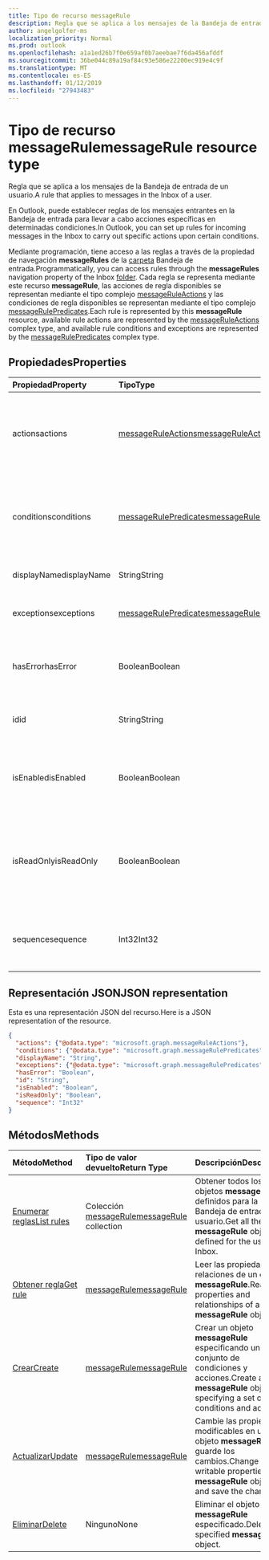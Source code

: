 ```yaml
---
title: Tipo de recurso messageRule
description: Regla que se aplica a los mensajes de la Bandeja de entrada de un usuario.
author: angelgolfer-ms
localization_priority: Normal
ms.prod: outlook
ms.openlocfilehash: a1a1ed26b7f0e659af0b7aeebae7f6da456afddf
ms.sourcegitcommit: 36be044c89a19af84c93e586e22200ec919e4c9f
ms.translationtype: MT
ms.contentlocale: es-ES
ms.lasthandoff: 01/12/2019
ms.locfileid: "27943483"
---
```

# <a name="messagerule-resource-type"></a><span data-ttu-id="66523-103">Tipo de recurso messageRule</span><span class="sxs-lookup"><span data-stu-id="66523-103">messageRule resource type</span></span>


<span data-ttu-id="66523-104">Regla que se aplica a los mensajes de la Bandeja de entrada de un usuario.</span><span class="sxs-lookup"><span data-stu-id="66523-104">A rule that applies to messages in the Inbox of a user.</span></span>

<span data-ttu-id="66523-105">En Outlook, puede establecer reglas de los mensajes entrantes en la Bandeja de entrada para llevar a cabo acciones específicas en determinadas condiciones.</span><span class="sxs-lookup"><span data-stu-id="66523-105">In Outlook, you can set up rules for incoming messages in the Inbox to carry out specific actions upon certain conditions.</span></span> 

<span data-ttu-id="66523-106">Mediante programación, tiene acceso a las reglas a través de la propiedad de navegación **messageRules** de la [carpeta](mailfolder.md) Bandeja de entrada.</span><span class="sxs-lookup"><span data-stu-id="66523-106">Programmatically, you can access rules through the **messageRules** navigation property of the Inbox [folder](mailfolder.md).</span></span> <span data-ttu-id="66523-107">Cada regla se representa mediante este recurso **messageRule**, las acciones de regla disponibles se representan mediante el tipo complejo [messageRuleActions](messageruleactions.md) y las condiciones de regla disponibles se representan mediante el tipo complejo [messageRulePredicates](messagerulepredicates.md).</span><span class="sxs-lookup"><span data-stu-id="66523-107">Each rule is represented by this **messageRule** resource, available rule actions are represented by the [messageRuleActions](messageruleactions.md) complex type, and available rule conditions and exceptions are represented by the [messageRulePredicates](messagerulepredicates.md) complex type.</span></span>


## <a name="properties"></a><span data-ttu-id="66523-108">Propiedades</span><span class="sxs-lookup"><span data-stu-id="66523-108">Properties</span></span>
| <span data-ttu-id="66523-109">Propiedad</span><span class="sxs-lookup"><span data-stu-id="66523-109">Property</span></span>     | <span data-ttu-id="66523-110">Tipo</span><span class="sxs-lookup"><span data-stu-id="66523-110">Type</span></span>   |<span data-ttu-id="66523-111">Descripción</span><span class="sxs-lookup"><span data-stu-id="66523-111">Description</span></span>|
|:---------------|:--------|:----------|
| <span data-ttu-id="66523-112">actions</span><span class="sxs-lookup"><span data-stu-id="66523-112">actions</span></span> | [<span data-ttu-id="66523-113">messageRuleActions</span><span class="sxs-lookup"><span data-stu-id="66523-113">messageRuleActions</span></span>](messageruleactions.md) | <span data-ttu-id="66523-114">Acciones que se van a realizar en un mensaje cuando se cumplan las condiciones correspondientes.</span><span class="sxs-lookup"><span data-stu-id="66523-114">Actions to be taken on a message when the corresponding conditions are fulfilled.</span></span> |
| <span data-ttu-id="66523-115">conditions</span><span class="sxs-lookup"><span data-stu-id="66523-115">conditions</span></span> | [<span data-ttu-id="66523-116">messageRulePredicates</span><span class="sxs-lookup"><span data-stu-id="66523-116">messageRulePredicates</span></span>](messagerulepredicates.md) | <span data-ttu-id="66523-117">Condiciones que, cuando se cumplan, activarán las acciones correspondientes a esa regla.</span><span class="sxs-lookup"><span data-stu-id="66523-117">Conditions that when fulfilled, will trigger the corresponding actions for that rule.</span></span> |
| <span data-ttu-id="66523-118">displayName</span><span class="sxs-lookup"><span data-stu-id="66523-118">displayName</span></span> | <span data-ttu-id="66523-119">String</span><span class="sxs-lookup"><span data-stu-id="66523-119">String</span></span> | <span data-ttu-id="66523-120">Nombre para mostrar de la regla.</span><span class="sxs-lookup"><span data-stu-id="66523-120">The display name of the rule.</span></span> |
| <span data-ttu-id="66523-121">exceptions</span><span class="sxs-lookup"><span data-stu-id="66523-121">exceptions</span></span> | [<span data-ttu-id="66523-122">messageRulePredicates</span><span class="sxs-lookup"><span data-stu-id="66523-122">messageRulePredicates</span></span>](messagerulepredicates.md) | <span data-ttu-id="66523-123">Condiciones de excepción de la regla.</span><span class="sxs-lookup"><span data-stu-id="66523-123">Exception conditions for the rule.</span></span> |
| <span data-ttu-id="66523-124">hasError</span><span class="sxs-lookup"><span data-stu-id="66523-124">hasError</span></span> | <span data-ttu-id="66523-125">Boolean</span><span class="sxs-lookup"><span data-stu-id="66523-125">Boolean</span></span> | <span data-ttu-id="66523-126">Indica si la regla es una condición de error.</span><span class="sxs-lookup"><span data-stu-id="66523-126">Indicates whether the rule is in an error condition.</span></span> <span data-ttu-id="66523-127">Solo lectura.</span><span class="sxs-lookup"><span data-stu-id="66523-127">Read-only.</span></span> |
| <span data-ttu-id="66523-128">id</span><span class="sxs-lookup"><span data-stu-id="66523-128">id</span></span> |<span data-ttu-id="66523-129">String</span><span class="sxs-lookup"><span data-stu-id="66523-129">String</span></span>|<span data-ttu-id="66523-130">Identificador único de la regla.</span><span class="sxs-lookup"><span data-stu-id="66523-130">The unique identifier of the rule.</span></span> <span data-ttu-id="66523-131">Solo lectura.</span><span class="sxs-lookup"><span data-stu-id="66523-131">Read-only.</span></span>|
| <span data-ttu-id="66523-132">isEnabled</span><span class="sxs-lookup"><span data-stu-id="66523-132">isEnabled</span></span> | <span data-ttu-id="66523-133">Boolean</span><span class="sxs-lookup"><span data-stu-id="66523-133">Boolean</span></span> | <span data-ttu-id="66523-134">Indica si la regla está habilitada para que se aplique a los mensajes.</span><span class="sxs-lookup"><span data-stu-id="66523-134">Indicates whether the rule is enabled to be applied to messages.</span></span> |
| <span data-ttu-id="66523-135">isReadOnly</span><span class="sxs-lookup"><span data-stu-id="66523-135">isReadOnly</span></span> | <span data-ttu-id="66523-136">Boolean</span><span class="sxs-lookup"><span data-stu-id="66523-136">Boolean</span></span> | <span data-ttu-id="66523-137">Indica si la regla es de solo lectura y la API de REST de reglas no la puede modificar ni eliminar.</span><span class="sxs-lookup"><span data-stu-id="66523-137">Indicates if the rule is read-only and cannot be modified or deleted by the rules REST API.</span></span> |
| <span data-ttu-id="66523-138">sequence</span><span class="sxs-lookup"><span data-stu-id="66523-138">sequence</span></span> | <span data-ttu-id="66523-139">Int32</span><span class="sxs-lookup"><span data-stu-id="66523-139">Int32</span></span> | <span data-ttu-id="66523-140">Indica el orden en que se ejecuta la regla entre otras reglas.</span><span class="sxs-lookup"><span data-stu-id="66523-140">Indicates the order in which the rule is executed, among other rules.</span></span> |


## <a name="json-representation"></a><span data-ttu-id="66523-141">Representación JSON</span><span class="sxs-lookup"><span data-stu-id="66523-141">JSON representation</span></span>
<span data-ttu-id="66523-142">Esta es una representación JSON del recurso.</span><span class="sxs-lookup"><span data-stu-id="66523-142">Here is a JSON representation of the resource.</span></span>

<!-- {
  "blockType": "resource",
  "optionalProperties": [
   ],
   "baseType": "microsoft.graph.entity",
  "@odata.type": "microsoft.graph.messageRule"
}-->

```json
{
  "actions": {"@odata.type": "microsoft.graph.messageRuleActions"},
  "conditions": {"@odata.type": "microsoft.graph.messageRulePredicates"},
  "displayName": "String",
  "exceptions": {"@odata.type": "microsoft.graph.messageRulePredicates"},
  "hasError": "Boolean",
  "id": "String",
  "isEnabled": "Boolean",
  "isReadOnly": "Boolean",
  "sequence": "Int32"
}

```

## <a name="methods"></a><span data-ttu-id="66523-143">Métodos</span><span class="sxs-lookup"><span data-stu-id="66523-143">Methods</span></span>
| <span data-ttu-id="66523-144">Método</span><span class="sxs-lookup"><span data-stu-id="66523-144">Method</span></span>           | <span data-ttu-id="66523-145">Tipo de valor devuelto</span><span class="sxs-lookup"><span data-stu-id="66523-145">Return Type</span></span>    |<span data-ttu-id="66523-146">Descripción</span><span class="sxs-lookup"><span data-stu-id="66523-146">Description</span></span>|
|:---------------|:--------|:----------|
|[<span data-ttu-id="66523-147">Enumerar reglas</span><span class="sxs-lookup"><span data-stu-id="66523-147">List rules</span></span>](../api/mailfolder-list-messagerules.md) | <span data-ttu-id="66523-148">Colección [messageRule](messagerule.md)</span><span class="sxs-lookup"><span data-stu-id="66523-148">[messageRule](messagerule.md) collection</span></span> |<span data-ttu-id="66523-149">Obtener todos los objetos **messageRule** definidos para la Bandeja de entrada del usuario.</span><span class="sxs-lookup"><span data-stu-id="66523-149">Get all the **messageRule** objects defined for the user's Inbox.</span></span>|
|[<span data-ttu-id="66523-150">Obtener regla</span><span class="sxs-lookup"><span data-stu-id="66523-150">Get rule</span></span>](../api/messagerule-get.md) | [<span data-ttu-id="66523-151">messageRule</span><span class="sxs-lookup"><span data-stu-id="66523-151">messageRule</span></span>](messagerule.md) |<span data-ttu-id="66523-152">Leer las propiedades y relaciones de un objeto **messageRule**.</span><span class="sxs-lookup"><span data-stu-id="66523-152">Read the properties and relationships of a **messageRule** object.</span></span>|
|[<span data-ttu-id="66523-153">Crear</span><span class="sxs-lookup"><span data-stu-id="66523-153">Create</span></span>](../api/mailfolder-post-messagerules.md) | [<span data-ttu-id="66523-154">messageRule</span><span class="sxs-lookup"><span data-stu-id="66523-154">messageRule</span></span>](messagerule.md) |<span data-ttu-id="66523-155">Crear un objeto **messageRule** especificando un conjunto de condiciones y acciones.</span><span class="sxs-lookup"><span data-stu-id="66523-155">Create a **messageRule** object by specifying a set of conditions and actions.</span></span>|
|[<span data-ttu-id="66523-156">Actualizar</span><span class="sxs-lookup"><span data-stu-id="66523-156">Update</span></span>](../api/messagerule-update.md) | [<span data-ttu-id="66523-157">messageRule</span><span class="sxs-lookup"><span data-stu-id="66523-157">messageRule</span></span>](messagerule.md) |<span data-ttu-id="66523-158">Cambie las propiedades modificables en un objeto **messageRule** y guarde los cambios.</span><span class="sxs-lookup"><span data-stu-id="66523-158">Change writable properties on a **messageRule** object and save the changes.</span></span> |
|[<span data-ttu-id="66523-159">Eliminar</span><span class="sxs-lookup"><span data-stu-id="66523-159">Delete</span></span>](../api/messagerule-delete.md) | <span data-ttu-id="66523-160">Ninguno</span><span class="sxs-lookup"><span data-stu-id="66523-160">None</span></span> |<span data-ttu-id="66523-161">Eliminar el objeto **messageRule** especificado.</span><span class="sxs-lookup"><span data-stu-id="66523-161">Delete the specified **messageRule** object.</span></span> |

<!-- uuid: 8fcb5dbc-d5aa-4681-8e31-b001d5168d79
2015-10-25 14:57:30 UTC -->
<!-- {
  "type": "#page.annotation",
  "description": "messageRule resource",
  "keywords": "",
  "section": "documentation",
  "tocPath": ""
}-->
